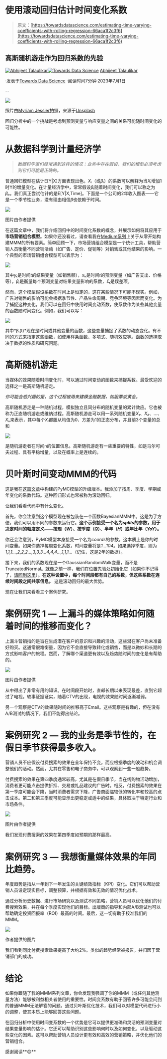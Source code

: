 # 使用滚动回归估计时间变化系数

> 原文：[https://towardsdatascience.com/estimating-time-varying-coefficients-with-rolling-regression-66aca1f2c3f6](https://towardsdatascience.com/estimating-time-varying-coefficients-with-rolling-regression-66aca1f2c3f6)

## 高斯随机游走作为回归系数的先验

[](https://abhijeetstalaulikar.medium.com/?source=post_page-----66aca1f2c3f6--------------------------------)[![Abhijeet Talaulikar](../Images/073f89914ec4b541d76a14b23d48279b.png)](https://abhijeetstalaulikar.medium.com/?source=post_page-----66aca1f2c3f6--------------------------------)[](https://towardsdatascience.com/?source=post_page-----66aca1f2c3f6--------------------------------)[![Towards Data Science](../Images/a6ff2676ffcc0c7aad8aaf1d79379785.png)](https://towardsdatascience.com/?source=post_page-----66aca1f2c3f6--------------------------------) [Abhijeet Talaulikar](https://abhijeetstalaulikar.medium.com/?source=post_page-----66aca1f2c3f6--------------------------------)

·发表于[Towards Data Science](https://towardsdatascience.com/?source=post_page-----66aca1f2c3f6--------------------------------) ·阅读时间7分钟·2023年7月1日

--

![](../Images/d4943e4816b62d0ea8dc3bb7bd2e19ee.png)

照片由[Myriam Jessier](https://unsplash.com/@mjessier?utm_source=medium&utm_medium=referral)拍摄，来源于[Unsplash](https://unsplash.com/?utm_source=medium&utm_medium=referral)

回归分析中的一个挑战是考虑到预测变量与响应变量之间的关系可能随时间变化的可能性。

# 从数据科学到计量经济学

> *数据科学家们经常遇到这样的情况：业务中存在假设，我们的模型必须考虑到它们可能是正确的。*

普通回归模型在估计E[Y|X]方面表现出色。*Xᵢ*（或*βᵢ*）的系数可以解释为当*Xᵢ*增加1时Y的增量变化。在计量经济学中，常常假设*βᵢ*随着时间变化，我们可以称之为*βᵢₜ*。我们真正尝试估计的是E[Y|X,Time]。下面是一个公司的2年收入图表——它是一个季节性业务，没有理由相信*β*也依赖于时间。

![](../Images/b7e1c59d031a42c823c1b43d29ec1b96.png)

图片由作者提供

在这篇文章中，我们将介绍回归中的时间变化系数的概念，并展示如何将其应用于**市场营销组合模型**。如果你还没看过，请查看我在[Medium系列](https://medium.com/@abhijeetstalaulikar/marketing-mix-modeling-the-art-of-measuring-marketing-effectiveness-8bbfb23f80d)上关于从零开始构建MMM的所有要素。简单回顾一下，市场营销组合模型是一个统计工具，帮助营销人员衡量不同营销活动（如广告、定价、促销等）对销售或其他结果的影响。一个典型的市场营销组合模型可以表示为：

![](../Images/363a68734023d289e3e91ac872487e82.png)

其中*yₜ*是时间*t*的结果变量（如销售额），*xᵢₜ*是时间*t*的预测变量（如广告支出、价格等），*βᵢ*是衡量每个预测变量对结果变量影响的系数，*Ɛₜ*是误差项。

然而，这个模型假设系数在时间上是恒定的，这在某些情况下可能不现实。例如，广告对销售的影响可能会根据季节性、产品生命周期、竞争环境等因素而变化。为了捕捉这种变化，我们可以在回归中使用时间变动系数，使系数作为某些其他变量的函数随时间变化。例如，我们可以写：

![](../Images/d00384034624643295923c580e010bd2.png)

其中*βᵢ(t)*现在是时间或其他变量的函数，这些变量捕捉了系数的动态变化。有不同的方式来指定这些函数，如使用样条函数、多项式、随机效应等。函数的选择取决于数据的性质和研究问题。

# 高斯随机游走

当媒体的效果随着时间变化时，可以通过时间变动的函数来捕捉系数。最受欢迎的选择之一是高斯随机游走。

*你可能会感兴趣的是，这个过程被用来建模金融数据，如股票或黄金。*

高斯随机游走是一种随机过程，模拟独立且同分布的随机变量的累计效应。它也被称为正态随机游走或维纳过程。高斯随机游走可以用一系列随机变量*X₁*、*X₂*、…、*Xₙ*来表示，其中每个*Xᵢ*都服从均值为0、方差为1的正态分布，并且前3个变量的总和

![](../Images/8edc90f977e98ff99fcda61a96b8ecb3.png)

是随机游走者在时间n的位置信息。高斯随机游走有一些重要的特性，如是马尔可夫过程、具有平稳增量，以及在概率上是连续的。

# 贝叶斯时间变动MMM的代码

这是我在[这篇文章](https://medium.com/@abhijeetstalaulikar/marketing-mix-modeling-hands-on-with-bayesian-mmm-using-pymc-7dfa51b8c450)中构建的PyMC模型的升级版本。我添加了按周、季度、学期或年变化的系数代码。这种回归形式也常被称为滚动回归。

让我们看看代码中有什么变化。

首先，你会注意到这个模型现在被包装在一个函数BayesianMMM中。这是为了方便，我们可以用不同的参数来运行它。**这个示例接受一个名为*splits*的参数，用于决定时间的粒度定义——按周（*W*）、按季度（*Q*）、半年（*H*）或年比年（*YoY*）。**

你还会注意到，PyMC模型本身接受一个名为*coords*的参数，这本质上是你的时间变量。如果你选择每周变化系数，时间变量将是*1…104*。如果选择季度，则为*1,1,1...,2,2,2…,3,3,3…4,4,4…,1,1,1…*（记住，这是2年的数据）。

接下来，我们的系数现在是一个GaussianRandomWalk变量，而不是TruncatedNormal。就像之前一样，我们在位置先验处初始化它（如果你不记得了，[请回到这里](https://medium.com/@abhijeetstalaulikar/marketing-mix-modeling-hands-on-with-bayesian-mmm-using-pymc-7dfa51b8c450)）。**在这种设置中，每个时间段都有自己的系数，但这些系数在连续时间段之间共享信息。** 这是滚动回归的最大优势。

现在让我们来看看三个案例研究。

# 案例研究 1 — 上漏斗的媒体策略如何随着时间的推移而变化？

上漏斗营销指的是旨在生成潜在客户的意识和兴趣的活动，这些潜在客户尚未准备好购买。这通常很难衡量，因为它不会直接导致转化或销售，而是以微妙和长期的方式影响客户的旅程。然而，了解哪个渠道更有效以及趋势随时间的变化是有帮助的。

![](../Images/36efb381330e071bc819673e87c45402.png)

图片由作者提供

从中得出了非常有用的知识。在时间段开始时，直邮长期以来表现最差，直到它超过了电视。轶事证据证实，随着CTV的出现，电视的效果随时间逐渐减弱。

另一个观察是CTV的效果随时间的推移高于Email。这些观察是有趣的，但在没有A/B测试的情况下，我们不能得出结论。

# 案例研究 2 — 我的业务是季节性的，在假日季节获得最多收入。

营销人员不应假设付费搜索的效果在全年保持不变，而应根据季度的波动和机会调整他们的活动。然而，尤其在零售和电子商务中，可以观察到一些一般趋势。

付费搜索的效果在第四季度通常较高，尤其是在假日季节，当在线购物活动增加，消费者更可能点击提供折扣、交易或礼品建议的广告时。相反，付费搜索的效果在第一季度可能会下降，当时消费者需求下降，广告商面临较低的转化率和较高的点击成本。第二和第三季度可能显示出更稳定或适中的结果，具体取决于特定行业和市场条件。

![](../Images/0cb7ade826d5a9a5dfa2e90882f5ef41.png)

图片由作者提供

我们发现付费搜索的效果在第四季度如预期的那样最高。

# 案例研究 3 — 我想衡量媒体效果的年同比趋势。

年度趋势是指从一年到下一年发生的关键绩效指标（KPI）变化。它们可以帮助营销人员设定现实目标，调整预算，并根据有效和无效的情况优化战术。

通过分析历史数据、进行市场研究以及测试不同策略，营销人员可以优化他们的付费搜索效果，并在每个季度实现他们的目标。出版商的指导和内部A/B测试也可以帮助确定投资回报率（ROI）最高的时间。最后，这一切有助于校准我们的MMM。

![](../Images/15390835e46c61be744f1fd6906e586d.png)

作者提供的图片

我们看到同比付费搜索效果提高了大约2%。类似的趋势经常被报告，并归因于营销部门的成功。

# 结论

如果你跟随了我的MMM系列文章，你会发现我强调了你的MMM（或任何其他测量方法）能够被利益相关者使用的重要性。时间变系数有助于回答许多可能会问到的普通MMM无法解答的问题。通过贝叶斯优化技术，我们可以对模型代码进行小的调整，使其本质上能够回答这些问题。

在回归分析中使用时间变系数的一个优势是它可以提供更准确和灵活的预测变量对结果变量影响的估计。它还可以帮助识别这些影响何时以及如何变化，以及驱动这些变化的因素。这可以帮助营销人员设计更有效和高效的营销策略，并优化他们的营销组合。

感谢阅读**😊**
